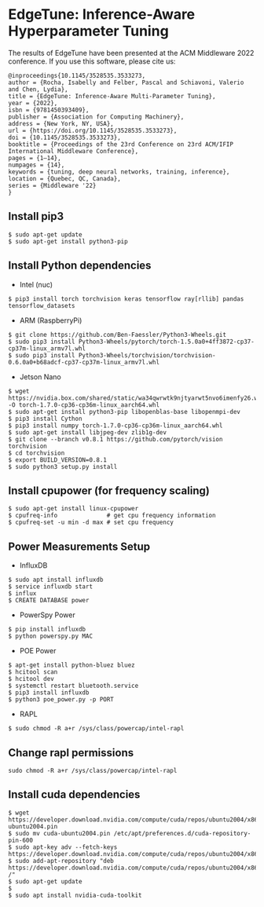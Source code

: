 # EdgeTune: Inference-Aware Hyperparameter Tuning

The results of EdgeTune have been presented at the ACM Middleware 2022 conference. If you use this software, please cite us:

```
@inproceedings{10.1145/3528535.3533273,
author = {Rocha, Isabelly and Felber, Pascal and Schiavoni, Valerio and Chen, Lydia},
title = {EdgeTune: Inference-Aware Multi-Parameter Tuning},
year = {2022},
isbn = {9781450393409},
publisher = {Association for Computing Machinery},
address = {New York, NY, USA},
url = {https://doi.org/10.1145/3528535.3533273},
doi = {10.1145/3528535.3533273},
booktitle = {Proceedings of the 23rd Conference on 23rd ACM/IFIP International Middleware Conference},
pages = {1–14},
numpages = {14},
keywords = {tuning, deep neural networks, training, inference},
location = {Quebec, QC, Canada},
series = {Middleware '22}
}
```

## Install pip3
```Shell
$ sudo apt-get update
$ sudo apt-get install python3-pip
```

## Install Python dependencies

- Intel (nuc)
```Shell
$ pip3 install torch torchvision keras tensorflow ray[rllib] pandas tensorflow_datasets
```

- ARM (RaspberryPi)
```Shell
$ git clone https://github.com/Ben-Faessler/Python3-Wheels.git
$ sudo pip3 install Python3-Wheels/pytorch/torch-1.5.0a0+4ff3872-cp37-cp37m-linux_armv7l.whl
$ sudo pip3 install Python3-Wheels/torchvision/torchvision-0.6.0a0+b68adcf-cp37-cp37m-linux_armv7l.whl
```

- Jetson Nano
```Shell
$ wget https://nvidia.box.com/shared/static/wa34qwrwtk9njtyarwt5nvo6imenfy26.whl -O torch-1.7.0-cp36-cp36m-linux_aarch64.whl
$ sudo apt-get install python3-pip libopenblas-base libopenmpi-dev 
$ pip3 install Cython
$ pip3 install numpy torch-1.7.0-cp36-cp36m-linux_aarch64.whl
$ sudo apt-get install libjpeg-dev zlib1g-dev
$ git clone --branch v0.8.1 https://github.com/pytorch/vision torchvision 
$ cd torchvision
$ export BUILD_VERSION=0.8.1 
$ sudo python3 setup.py install
```

## Install cpupower (for frequency scaling)
```Shell
$ sudo apt-get install linux-cpupower
$ cpufreq-info              # get cpu frequency information
$ cpufreq-set -u min -d max # set cpu frequency
```

## Power Measurements Setup

- InfluxDB

```Shell
$ sudo apt install influxdb
$ service influxdb start
$ influx
$ CREATE DATABASE power
```

- PowerSpy Power
```Shell
$ pip install influxdb
$ python powerspy.py MAC
```

- POE Power
```Shell
$ apt-get install python-bluez bluez
$ hcitool scan 
$ hcitool dev 
$ systemctl restart bluetooth.service
$ pip3 install influxdb
$ python3 poe_power.py -p PORT
```

- RAPL

```Shell
$ sudo chmod -R a+r /sys/class/powercap/intel-rapl
```

## Change rapl permissions

```Shell
sudo chmod -R a+r /sys/class/powercap/intel-rapl
```

## Install cuda dependencies
```Shell
$ wget https://developer.download.nvidia.com/compute/cuda/repos/ubuntu2004/x86_64/cuda-ubuntu2004.pin
$ sudo mv cuda-ubuntu2004.pin /etc/apt/preferences.d/cuda-repository-pin-600
$ sudo apt-key adv --fetch-keys https://developer.download.nvidia.com/compute/cuda/repos/ubuntu2004/x86_64/7fa2af80.pub
$ sudo add-apt-repository "deb https://developer.download.nvidia.com/compute/cuda/repos/ubuntu2004/x86_64/ /"
$ sudo apt-get update
$
$ sudo apt install nvidia-cuda-toolkit

```
